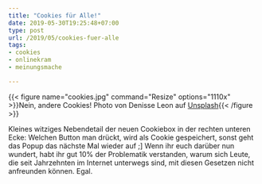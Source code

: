 ```yaml
---
title: "Cookies für Alle!"
date: 2019-05-30T19:25:48+07:00
type: post
url: /2019/05/cookies-fuer-alle
tags:
- cookies
- onlinekram
- meinungsmache

---
```


{{< figure name="cookies.jpg" command="Resize" options="1110x" >}}Nein, andere Cookies! Photo von Denisse Leon auf [Unsplash](https://unsplash.com/photos/oLq-OHHnEyQ){{< /figure >}}

Kleines witziges Nebendetail der neuen Cookiebox in der rechten unteren Ecke: Welchen Button man drückt, wird als Cookie gespeichert, sonst geht das Popup das nächste Mal wieder auf ;] Wenn ihr euch darüber nun wundert, habt ihr gut 10% der Problematik verstanden, warum sich Leute, die seit Jahrzehnten im Internet unterwegs sind, mit diesen Gesetzen nicht anfreunden können. Egal. 
